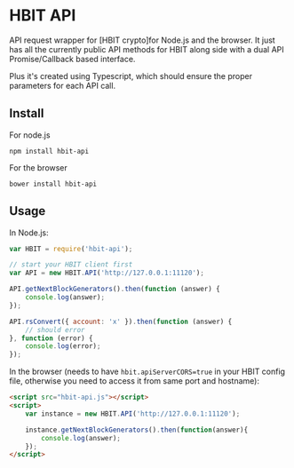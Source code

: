 HBIT API
============

API request wrapper for [HBIT crypto]for Node.js and the browser.
It just has all the currently public API methods for HBIT along side with a dual API Promise/Callback based interface.

Plus it's created using Typescript, which should ensure the proper parameters for each API call.

## Install

For node.js

```
npm install hbit-api
```

For the browser

```
bower install hbit-api
```

## Usage

In Node.js:

```javascript
var HBIT = require('hbit-api');

// start your HBIT client first
var API = new HBIT.API('http://127.0.0.1:11120');

API.getNextBlockGenerators().then(function (answer) {
    console.log(answer);
});

API.rsConvert({ account: 'x' }).then(function (answer) {
    // should error
}, function (error) {
    console.log(error);
});
```

In the browser (needs to have `hbit.apiServerCORS=true` in your HBIT config file, otherwise you need to access it from same port and hostname):

```html
<script src="hbit-api.js"></script>
<script>
    var instance = new HBIT.API('http://127.0.0.1:11120');

    instance.getNextBlockGenerators().then(function(answer){
        console.log(answer);
    });
</script>
```